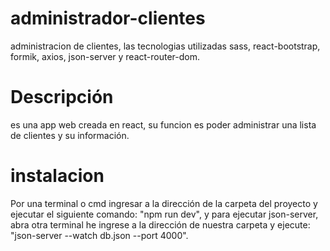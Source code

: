 # administrador-clientes
 administracion de clientes, las tecnologias utilizadas sass, react-bootstrap, formik, axios, json-server y react-router-dom.
# Descripción
es una app web creada en react, su funcion es poder administrar una lista de clientes y su información.
# instalacion
Por una terminal o cmd ingresar a la dirección de la carpeta del proyecto y ejecutar el siguiente comando:
"npm run dev", y para ejecutar json-server, abra otra terminal he ingrese a la dirección de nuestra carpeta y ejecute:
"json-server --watch db.json --port 4000".

